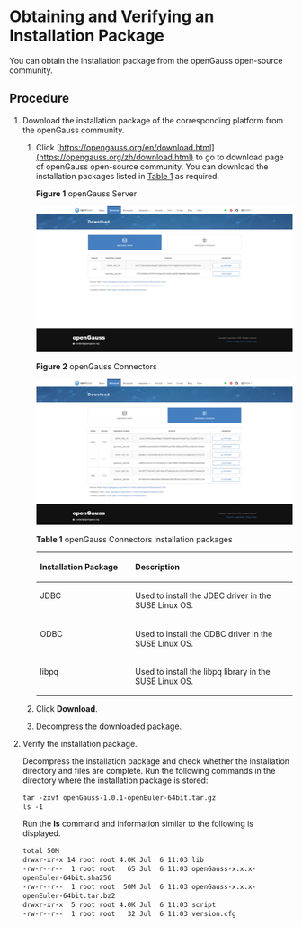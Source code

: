 # Obtaining and Verifying an Installation Package<a name="EN-US_TOPIC_0283136484"></a>

You can obtain the installation package from the openGauss open-source community.

## Procedure<a name="en-us_topic_0241802590_en-us_topic_0085434667_en-us_topic_0059782060_section62223956163549"></a>

1.  Download the installation package of the corresponding platform from the openGauss community.
    1.  Click  [https://opengauss.org/en/download.html](https://opengauss.org/zh/download.html)  to go to download page of openGauss open-source community. You can download the installation packages listed in  [Table 1](#en-us_topic_0241805803_en-us_topic_0085434653_en-us_topic_0059781995_te4a9d557337c400c85acff184476a722)  as required.

        **Figure 1**  openGauss Server

        ![](figures/en-us_image_0283136470.png)

        **Figure 2**  openGauss Connectors

        ![](figures/en-us_image_0283136486.png)

        **Table  1**  openGauss Connectors installation packages

        <a name="en-us_topic_0241805803_en-us_topic_0085434653_en-us_topic_0059781995_te4a9d557337c400c85acff184476a722"></a>
        <table><thead align="left"><tr id="en-us_topic_0241805803_en-us_topic_0085434653_en-us_topic_0059781995_r6e873539a9a948579dd18ac7252c2f16"><th class="cellrowborder" valign="top" width="37.09%" id="mcps1.2.3.1.1"><p id="en-us_topic_0241805803_en-us_topic_0085434653_en-us_topic_0059781995_aeb07fb644a9c44c9b5867059f6978c73"><a name="en-us_topic_0241805803_en-us_topic_0085434653_en-us_topic_0059781995_aeb07fb644a9c44c9b5867059f6978c73"></a><a name="en-us_topic_0241805803_en-us_topic_0085434653_en-us_topic_0059781995_aeb07fb644a9c44c9b5867059f6978c73"></a>Installation Package</p>
        </th>
        <th class="cellrowborder" valign="top" width="62.91%" id="mcps1.2.3.1.2"><p id="en-us_topic_0241805803_en-us_topic_0085434653_en-us_topic_0059781995_a6e02d21de44f441f9802f741ccfffa0c"><a name="en-us_topic_0241805803_en-us_topic_0085434653_en-us_topic_0059781995_a6e02d21de44f441f9802f741ccfffa0c"></a><a name="en-us_topic_0241805803_en-us_topic_0085434653_en-us_topic_0059781995_a6e02d21de44f441f9802f741ccfffa0c"></a>Description</p>
        </th>
        </tr>
        </thead>
        <tbody><tr id="en-us_topic_0241805803_en-us_topic_0085434653_en-us_topic_0059781995_r175ab443930247f1a14e55b0a76ef425"><td class="cellrowborder" valign="top" width="37.09%" headers="mcps1.2.3.1.1 "><p id="en-us_topic_0241805803_en-us_topic_0085434653_en-us_topic_0059781995_a382ad5075b02419a99cc5c5894ee3dc8"><a name="en-us_topic_0241805803_en-us_topic_0085434653_en-us_topic_0059781995_a382ad5075b02419a99cc5c5894ee3dc8"></a><a name="en-us_topic_0241805803_en-us_topic_0085434653_en-us_topic_0059781995_a382ad5075b02419a99cc5c5894ee3dc8"></a>JDBC</p>
        </td>
        <td class="cellrowborder" valign="top" width="62.91%" headers="mcps1.2.3.1.2 "><p id="en-us_topic_0241805803_en-us_topic_0085434653_en-us_topic_0059781995_a30fe42f57dff4354a4ccdccb34e33005"><a name="en-us_topic_0241805803_en-us_topic_0085434653_en-us_topic_0059781995_a30fe42f57dff4354a4ccdccb34e33005"></a><a name="en-us_topic_0241805803_en-us_topic_0085434653_en-us_topic_0059781995_a30fe42f57dff4354a4ccdccb34e33005"></a>Used to install the JDBC driver in the SUSE Linux OS.</p>
        </td>
        </tr>
        <tr id="en-us_topic_0241805803_en-us_topic_0085434653_en-us_topic_0059781995_rc4332348c8c64404896b4c01435fb5bd"><td class="cellrowborder" valign="top" width="37.09%" headers="mcps1.2.3.1.1 "><p id="en-us_topic_0241805803_en-us_topic_0085434653_en-us_topic_0059781995_a95ee6d367d614b419e6a2f47dd8c9cc3"><a name="en-us_topic_0241805803_en-us_topic_0085434653_en-us_topic_0059781995_a95ee6d367d614b419e6a2f47dd8c9cc3"></a><a name="en-us_topic_0241805803_en-us_topic_0085434653_en-us_topic_0059781995_a95ee6d367d614b419e6a2f47dd8c9cc3"></a>ODBC</p>
        </td>
        <td class="cellrowborder" valign="top" width="62.91%" headers="mcps1.2.3.1.2 "><p id="en-us_topic_0241805803_en-us_topic_0085434653_en-us_topic_0059781995_ac74876654f444229b42953321aedd13c"><a name="en-us_topic_0241805803_en-us_topic_0085434653_en-us_topic_0059781995_ac74876654f444229b42953321aedd13c"></a><a name="en-us_topic_0241805803_en-us_topic_0085434653_en-us_topic_0059781995_ac74876654f444229b42953321aedd13c"></a>Used to install the ODBC driver in the SUSE Linux OS.</p>
        </td>
        </tr>
        <tr id="en-us_topic_0241805803_en-us_topic_0085434653_en-us_topic_0059781995_rfcb5e881573c494593bc04c1bca8a09d"><td class="cellrowborder" valign="top" width="37.09%" headers="mcps1.2.3.1.1 "><p id="p947205712514"><a name="p947205712514"></a><a name="p947205712514"></a>libpq</p>
        </td>
        <td class="cellrowborder" valign="top" width="62.91%" headers="mcps1.2.3.1.2 "><p id="en-us_topic_0241805803_en-us_topic_0085434653_en-us_topic_0059781995_a1ad6388e500942829101ee341d2ad99e"><a name="en-us_topic_0241805803_en-us_topic_0085434653_en-us_topic_0059781995_a1ad6388e500942829101ee341d2ad99e"></a><a name="en-us_topic_0241805803_en-us_topic_0085434653_en-us_topic_0059781995_a1ad6388e500942829101ee341d2ad99e"></a>Used to install the libpq library in the SUSE Linux OS.</p>
        </td>
        </tr>
        </tbody>
        </table>

    2.  Click  **Download**.
    3.  Decompress the downloaded package.

2.  Verify the installation package.

    Decompress the installation package and check whether the installation directory and files are complete. Run the following commands in the directory where the installation package is stored:

    ```
    tar -zxvf openGauss-1.0.1-openEuler-64bit.tar.gz
    ls -1
    ```

    Run the  **ls**  command and information similar to the following is displayed. 

    ```
    total 50M
    drwxr-xr-x 14 root root 4.0K Jul  6 11:03 lib
    -rw-r--r--  1 root root   65 Jul  6 11:03 openGauss-x.x.x-openEuler-64bit.sha256
    -rw-r--r--  1 root root  50M Jul  6 11:03 openGauss-x.x.x-openEuler-64bit.tar.bz2
    drwxr-xr-x  5 root root 4.0K Jul  6 11:03 script
    -rw-r--r--  1 root root   32 Jul  6 11:03 version.cfg
    
    ```


